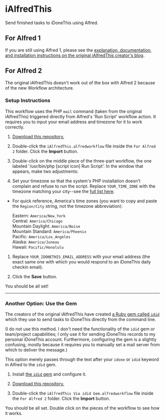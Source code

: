 # iAlfredThis

Send finished tasks to iDoneThis using Alfred.

## For Alfred 1

If you are still using Alfred 1, please see the [explanation, documentation, and installation instructions on the original iAlfredThis creator's blog](http://devblog.springest.com/alfred-app-idonethis-for-logging-your-todos-gtd-style).

## For Alfred 2

The original iAlfredThis doesn't work out of the box with Alfred 2 because of the new Workflow architecture.

### Setup Instructions

This workflow uses the PHP `mail` command (taken from the original iAlfredThis) triggered directly from Alfred's 'Run Script' workflow action. It requires you to input your email address and timezone for it to work correctly.

1. [Download this repository.](https://github.com/matthewmcvickar/iAlfredThis/archive/master.zip)

1. Double-click the `iAlfredThis.alfredworkflow` file inside the `For Alfred 2` folder. Click the **Import** button.

1. Double-click on the middle piece of the three-part workflow, the one labeled '/usr/bin/php [script icon] Run Script'. In the window that appears, make two adjustments:

1. Set your timezone so that the system's PHP installation doesn't complain and refuse to run the script. Replace `YOUR_TIME_ZONE` with the timezone matching your city--see the [full list here](http://www.php.net/manual/en/timezones.php).
  - For quick reference, America's time zones (you want to copy and paste the `Region/City` string, not the timezone abbreviation):

      Eastern: `America/New_York`  
      Central: `America/Chicago`  
      Mountain Daylight: `America/Boise`  
      Mountain Standard: `America/Phoenix`  
      Pacific: `America/Los_Angeles`  
      Alaska: `America/Juneau`  
      Hawaii: `Pacific/Honolulu`
 
1. Replace `YOUR_IDONETHIS_EMAIL_ADDRESS` with your email address (the exact same one with which you would respond to an iDoneThis daily checkin email).

1. Click the **Save** button.

You should be all set!

---

### Another Option: Use the Gem

The creators of the original iAlfredThis have created [a Ruby gem called `idid`](http://devblog.springest.com/idonethis-from-the-command-line-with-the-idid-gem) which they use to send tasks to iDoneThis directly from the command line.

(I do not use this method. I don't need the functionality of the `idid` gem or team/project capabilities; I only use it for sending iDoneThis records to my personal iDoneThis account. Furthermore, configuring the gem is a slightly confusing, mostly because it requires you to manually set a mail server from which to deliver the message.)

This option merely passes through the text after your `idone` or `idid` keyword in Alfred  to the `idid` gem.

1. Install [the `idid` gem](http://devblog.springest.com/idonethis-from-the-command-line-with-the-idid-gem) and configure it.

1. [Download this repository.](https://github.com/matthewmcvickar/iAlfredThis/archive/master.zip)

1. Double-click the `iAlfredThis Via idid Gem.alfredworkflow` file inside the `For Alfred 2` folder. Click the **Import** button.

You should be all set. Double click on the pieces of the workflow to see how it works.